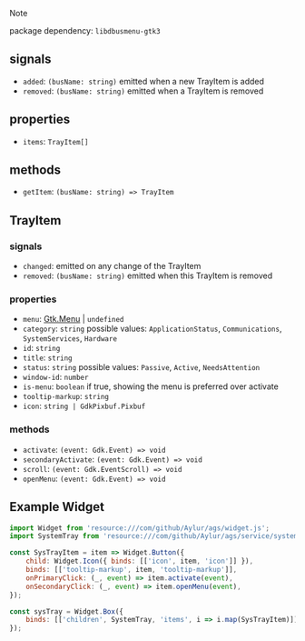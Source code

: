 > [!NOTE]  
> package dependency: `libdbusmenu-gtk3`

## signals
- `added`: `(busName: string)` emitted when a new TrayItem is added
- `removed`: `(busName: string)` emitted when a TrayItem is removed

## properties
- `items`: `TrayItem[]`

## methods
- `getItem`: `(busName: string) => TrayItem`

## TrayItem

### signals
- `changed`: emitted on any change of the TrayItem
- `removed`: `(busName: string)` emitted when this TrayItem is removed

### properties
- `menu`: [Gtk.Menu](https://gjs-docs.gnome.org/gtk30~3.0/gtk.menu) | `undefined`
- `category`: `string` possible values: `ApplicationStatus`, `Communications`, `SystemServices`, `Hardware`
- `id`: `string`
- `title`: `string`
- `status`: `string` possible values: `Passive`, `Active`, `NeedsAttention`
- `window-id`: `number`
- `is-menu`: `boolean` if true, showing the menu is preferred over activate
- `tooltip-markup`: `string`
- `icon`: `string | GdkPixbuf.Pixbuf`

### methods
- `activate`: `(event: Gdk.Event) => void`
- `secondaryActivate`: `(event: Gdk.Event) => void`
- `scroll`: `(event: Gdk.EventScroll) => void`
- `openMenu`: `(event: Gdk.Event) => void`

## Example Widget
```js
import Widget from 'resource:///com/github/Aylur/ags/widget.js';
import SystemTray from 'resource:///com/github/Aylur/ags/service/systemtray.js';

const SysTrayItem = item => Widget.Button({
    child: Widget.Icon({ binds: [['icon', item, 'icon']] }),
    binds: [['tooltip-markup', item, 'tooltip-markup']],
    onPrimaryClick: (_, event) => item.activate(event),
    onSecondaryClick: (_, event) => item.openMenu(event),
});

const sysTray = Widget.Box({
    binds: [['children', SystemTray, 'items', i => i.map(SysTrayItem)]],
});
```

